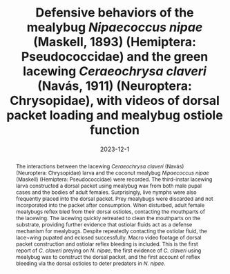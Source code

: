 ---
title: 'Defensive behaviors of the mealybug <i>Nipaecoccus nipae</i> (Maskell, 1893) (Hemiptera: Pseudococcidae) and the green lacewing <i>Ceraeochrysa claveri</i> (Navás, 1911) (Neuroptera: Chrysopidae), with videos of dorsal packet loading and mealybug ostiole function'
date: '2023-12-1'
doi: ''
journal: Insecta Mundi
issue: '1019'
pagination: '1–11'
zoobank: 'urn:lsid:zoobank.org:pub:CCEE7B47-B6E9-4D36-8860-A7F4DE5E717B'

authors:
  - first_name: 'Erin c.'
    last_name: 'Powell'
    affiliation: 'Florida State Collection of Arthropods, Florida Department of Agriculture and Consumer Services, P.O. Box 147100; Gainesville, FL 32614-7100, USA'
    email: 'erin.powell94@gmail.com'
    orcid: 'https://orcid.org/0000-0002-2483-1883'

download: 'https://drive.google.com/file/d/1u9pyswUDpLsv3Wn7NcPEm2kfODWtDWIm'

supplementary: ''

keywords: 
  - Ostiole
  - reflex bleeding
  - dorsal cloak
  - Coccoidea
  - Coccomorpha
  - predation
  - biological control

categories:
  - Hemiptera
  - Pseudococcidae
  - Neuroptera
  - Chrysopidae
  
references:
  - authors: Adams PA, Penny ND.
    year: 1985
    title: 'Neuroptera of the Amazon basin. Part 11a. Introduction and Chrysopini. Acta Amazonica 15'
    pages: 413–480
    doi: 
    url: 
    access: 

  - authors: Almeida MF, Barros R, Gondim Júnior MGC, Freitas SD, Bezerra AL.
    year: 2009
    title: 'Biologia de <i>Ceraeochrysa claveri </i>Navás (Neuroptera: Chrysopidae) predando <i>Plutella xylostella </i>(L.) (Lepidoptera: Plutellidae). Ciência Rural 39'
    pages: 313–318
    doi: 
    url: 
    access: 

  - authors: Bennett FD, Simmonds FJ.
    year: 1964
    title: 'Distribution and host records of Coccinellidae in the Caribbean area. Commonwealth Institute of Biological Control, Technical Bulletin 4'
    pages: 81–94
    doi: 
    url: 
    access: 

  - authors: Bodkin GE.
    year: 1917
    title: 'Notes on the Coccidae of British Guiana. Bulletin of Entomological Research 8'
    pages: 103–109
    doi: 
    url: 
    access: 

  - authors: Bugila AA, Franco JC, da Silva EB, Branco M.
    year: 2014
    title: 'Defense response of native and alien mealybugs (Hemiptera: Pseudococcidae) against the solitary parasitoid <i>Anagyrus </i>sp. nr. <i>pseudococci </i>(Girault) (Hymenoptera: Encyrtidae). Journal of Insect Behavior 27'
    pages: 439–453
    doi: 
    url: 
    access: 

  - authors: Caasi-Lit MT, Lit IL Jr, Larona AR.
    year: 2012
    title: 'Expansion of local geographic and host ranges of <i>Nipaecoccus nipae </i>(Maskell) (Pseudococcidae, Hemiptera) in the Philippines with new records of predators and attending ants. Philippine Journal of Crop Science 37'
    pages: 47–56
    doi: 
    url: 
    access: 

  - authors: Canard M, Labrique H.
    year: 1989
    title: 'Bioécologie de la chrysope méditerranéenne <i>Rexa lordina </i>Navás (Neuroptera: Chrysopidae) et description de ses stades larvaires. Neuroptera International 5'
    pages: 151–158
    doi: 
    url: 
    access: 

  - authors: Carvalho MMP, Corrêa Reis LA, Pinheiro MLC, Moreira MM, Vieira DA, Souza B.
    year: 2023
    title: 'Is a diet of <i>Planococcus citri </i>nymphs and adults suitable for <i>Chrysoperla externa </i>for use in biological control? Revista Brasileira de Entomologia 67'
    pages: 1–8
    doi: 
    url: 
    access: 

  - authors: Daquila BV, Moi DA, Scudeler EL, Oliveira JADS, Polanczyk RA, Conte H.
    year: 2023
    title: 'Selectivity of <i>Bacillus thuringiensis </i>(Bacillales: Bacillaceae) to the polyphagous predator <i>Ceraeochrysa claveri </i>(Navás, 1911) (Neuroptera: Chrysopidae). Journal of Applied Entomology 147'
    pages: 499–510
    doi: 
    url: 
    access: 

  - authors: Eisner T, Carrel JE, Van Tassell E, Hoebeke ER, Eisner M.
    year: 2002
    title: 'Construction of a defensive trash packet from sycamore leaf trichomes by a chrysopid larva (Neuroptera: Chrysopidae). Proceedings of the Entomological Society of Washington 104'
    pages: 437–437
    doi: 
    url: 
    access: 

  - authors: Eisner T, Hicks K, Eisner M, Robson DS.
    year: 1978
    title: '“Wolf-in-sheep’s-clothing” strategy of a predaceous insect larva. Science 199'
    pages: 790–794
    doi: 
    url: 
    access: 

  - authors: Eisner T, Nowicki S, Goetz M, Meinwald J.
    year: 1980
    title: 'Red cochineal dye (carminic acid): its role in nature. Science 208'
    pages: 1039–1042
    doi: 
    url: 
    access: 

  - authors: Eisner T, Silberglied RE.
    year: 1988
    title: 'A chrysopid larva that cloaks itself in mealybug wax. Psyche 95'
    pages: 15–19
    doi: 
    url: 
    access: 

  - authors: FDACS-DPI Entomology Database.
    year: 2023
    title: 'Florida Department of Agriculture and Consumer Services, Division of Plant Industry, Gainesville, FL. Available via Public Records Request.'
    pages: 
    doi: 
    url: 
    access: (Last accessed 1 September 2023.)

  - authors: Ferris GF.
    year: 1950
    title: 'Atlas of the Scale Insects of North America. (ser. 5) [v. 5]. The Pseudococcidae (Part I). Stanford University Press; Palo Alto, California'
    pages: 278 p
    doi: 
    url: 
    access: 

  - authors: Ferris GF, Murdock GE.
    year: 1936
    title: 'Contributions to the knowledge of the Coccoidea (Homoptera). III. (Contribution No. 4). Microentomology 1'
    pages: 115–121
    doi: 
    url: 
    access: 

  - authors: García Morales M, Denno BD, Miller DR, Miller GL, Ben-Dov Y, Hardy NB.
    year: 2016
    title: 'ScaleNet: A literature-based model of scale insect biology and systematics. Database.'
    pages: 
    doi: https://doi.org/10.1093/database/bav118
    url: http://scalenet.info
    access: (Last accessed 1 September 2023)

  - authors: Gillani WA, Copeland, MJW.
    year: 1999
    title: 'Defensive behaviour of the longtailed mealybug <i>Pseudococcus longispinus </i>(Targioni Tozzetti) (Hemiptera: Pseudococcidae) against the brown lacewing <i>Sympherobius fallax </i>Navas (Neuroptera: Hemerobiidae). Entomologica 33'
    pages: 279–285
    doi: 
    url: 
    access: 

  - authors: Gullan PJ, Kosztarab M.
    year: 1997
    title: 'Adaptations in scale insects. Annual Review of Entomology 42'
    pages: 23–50
    doi: 
    url: 
    access: 

  - authors: Hayashi M, Nomura M.
    year: 2011
    title: 'Larvae of the green lacewing <i>Mallada desjardinsi </i>(Neuroptera: Chrysopidae) protect themselves against aphid-tending ants by carrying dead aphids on their backs. Applied Entomology and Zoology 46'
    pages: 407
    doi: 
    url: 
    access: 

  - authors: Klein RW, Kovac D, Schellerich A, Maschwitz U.
    year: 1992
    title: 'Mealybug-carrying by swarming queens of a Southeast Asian bamboo-inhabiting ant. Naturwissenschaften 79'
    pages: 422–423
    doi: 
    url: 
    access: 

  - authors: Magsig-Castillo J, Morse JG, Walker GP, Bi JL, Rugman-Jones PF, Stouthamer R.
    year: 2010
    title: 'Phoretic dispersal of armored scale crawlers (Hemiptera: Diaspididae). Journal of Economic Entomology 103'
    pages: 1172–1179
    doi: 
    url: 
    access: 

  - authors: Malumphy CP.
    year: 2014
    title: 'An annotated checklist of scale insects (Hemiptera: Coccoidea) of Saint Lucia, Lesser Antilles. Zootaxa 3846'
    pages: 69–86
    doi: 
    url: 
    access: 

  - authors: Mason RT, Fales HM, Eisner E, Eisner T.
    year: 1991
    title: 'Wax of a whitefly and its utilization by a chrysopid larva. Naturwissenschaften 78'
    pages: 28–30
    doi: 
    url: 
    access: 

  - authors: McEwen PK, New TR, Whittington AE.
    year: 2001
    title: 'Lacewings in the crop environment. Cambridge University Press; Cambridge, UK. 546 p.'
    pages: 
    doi: 
    url: 
    access: 

  - authors: McKenzie HL.
    year: 1967
    title: 'Mealybugs of California with taxonomy, biology, and control of North American species (Homoptera: Coccoidea: Pseudococcidae). University of California Press; Berkeley'
    pages: 526 p
    doi: 
    url: 
    access: 

  - authors: Miller GL, Oswald JD, Miller DR.
    year: 2004
    title: 'Lacewings and scale insects: a review of predator/prey associations between the Neuropterida and Coccoidea (Insecta: Neuroptera, Raphidioptera, Hemiptera). Annals of the Entomological Society of America 97'
    pages: 1103–1125
    doi: 
    url: 
    access: 

  - authors: Moore D.
    year: 1988
    title: 'Agents used for biological control of mealybugs (Pseudococcidae). Biocontrol News and Information 9'
    pages: 209–225
    doi: 
    url: 
    access: 

  - authors: Munir B.
    year: 1981
    title: 'Biology and population dynamics of tea scale, <i>Fiorinia theae </i>Green (Diaspididae: Coccoidea: Homoptera). University of Florida, PhD dissertation'
    pages: 125 p
    doi: 
    url: 
    access: 

  - authors: Nakahira K, Arakawa R.
    year: 2006
    title: 'Defensive functions of the trash-package of a green lacewing, <i>Mallada desjardinsi </i>(Neuroptera: Chrysopidae), against a ladybird, <i>Harmonia axyridis </i>(Coleoptera: Coccinellidae). Applied Entomology and Zoology 41'
    pages: 111–115
    doi: 
    url: 
    access: 

  - authors: New TR.
    year: 1969
    title: 'Note on the debris-carrying habit in larvae of British Chrysopidae (Neuroptera). Entomologist’s Gazette 20'
    pages: 119–124
    doi: 
    url: 
    access: 

abstract: 'The interactions between the lacewing <i>Ceraeochrysa claveri </i>(Navás) (Neuroptera: Chrysopidae) larva and the coconut mealybug <i>Nipaecoccus nipae </i>(Maskell) (Hemiptera: Pseudococcidae) were recorded. The third-instar lacewing larva constructed a dorsal packet using mealybug wax from both male pupal cases and the bodies of adult females. Surprisingly, live nymphs were also frequently placed into the dorsal packet. Prey mealybugs were discarded and not incorporated into the packet after consumption. When disturbed, adult female mealybugs reflex bled from their dorsal ostioles, contacting the mouthparts of the lacewing. The lacewing quickly retreated to clean the mouthparts on the substrate, providing further evidence that ostiolar fluids act as a defense mechanism for mealybugs. Despite repeatedly contacting the ostiolar fluid, the lace¬wing pupated and eclosed successfully. Macro video footage of dorsal packet construction and ostiolar reflex bleeding is included. This is the first report of <i>C. claveri </i>preying on <i>N. nipae</i>, the first evidence of <i>C. claveri </i>using mealybug wax to construct the dorsal packet, and the first account of reflex bleeding via the dorsal ostioles to deter predators in <i>N. nipae</i>.'

---